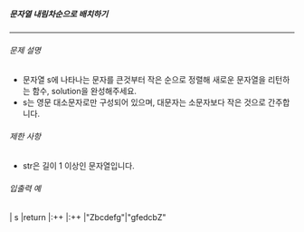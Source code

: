 ##### 문자열 내림차순으로 배치하기

***

###### 문제 설명

- 문자열 s에 나타나는 문자를 큰것부터 작은 순으로 정렬해 새로운 문자열을 리턴하는 함수, solution을 완성해주세요.
- s는 영문 대소문자로만 구성되어 있으며, 대문자는 소문자보다 작은 것으로 간주합니다.

###### 제한 사항

* str은 길이 1 이상인 문자열입니다.

###### 입출력 예
|    s    |return
|:++      |:++
|"Zbcdefg"|"gfedcbZ"
